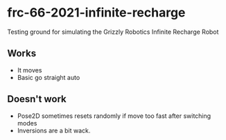 # frc-66-2021-infinite-recharge

Testing ground for simulating the Grizzly Robotics Infinite Recharge Robot

## Works

- It moves
- Basic go straight auto

## Doesn't work
- Pose2D sometimes resets randomly if move too fast after switching modes
- Inversions are a bit wack.
